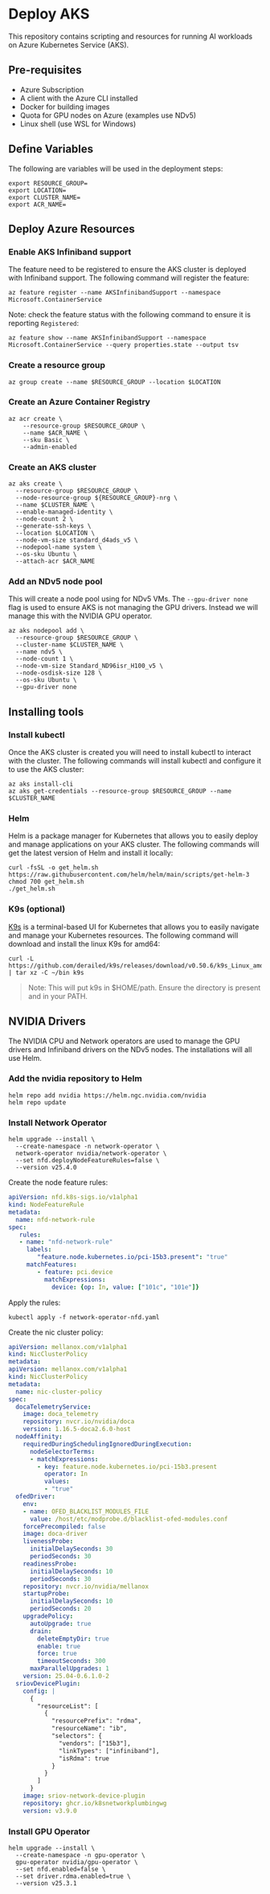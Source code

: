 # Deploy AKS

This repository contains scripting and resources for running AI workloads on Azure Kubernetes Service (AKS).

## Pre-requisites

* Azure Subscription
* A client with the Azure CLI installed
* Docker for building images
* Quota for GPU nodes on Azure (examples use NDv5)
* Linux shell (use WSL for Windows)

## Define Variables

The following are variables will be used in the deployment steps:

```
export RESOURCE_GROUP=
export LOCATION=
export CLUSTER_NAME=
export ACR_NAME=
```

## Deploy Azure Resources

### Enable AKS Infiniband support

The feature need to be registered to ensure the AKS cluster is deployed with Infiniband support.  The following command will register the feature:

```
az feature register --name AKSInfinibandSupport --namespace Microsoft.ContainerService
```

Note: check the feature status with the following command to ensure it is reporting `Registered`:

```
az feature show --name AKSInfinibandSupport --namespace Microsoft.ContainerService --query properties.state --output tsv
```

### Create a resource group

```
az group create --name $RESOURCE_GROUP --location $LOCATION
```

### Create an Azure Container Registry

```
az acr create \
    --resource-group $RESOURCE_GROUP \
    --name $ACR_NAME \
    --sku Basic \
    --admin-enabled
```

### Create an AKS cluster

```
az aks create \
  --resource-group $RESOURCE_GROUP \
  --node-resource-group ${RESOURCE_GROUP}-nrg \
  --name $CLUSTER_NAME \
  --enable-managed-identity \
  --node-count 2 \
  --generate-ssh-keys \
  --location $LOCATION \
  --node-vm-size standard_d4ads_v5 \
  --nodepool-name system \
  --os-sku Ubuntu \
  --attach-acr $ACR_NAME
```

### Add an NDv5 node pool

This will create a node pool using for NDv5 VMs.  The `--gpu-driver none` flag is used to ensure AKS is not managing the GPU drivers.  Instead we will manage this with the NVIDIA GPU operator.

```
az aks nodepool add \
  --resource-group $RESOURCE_GROUP \
  --cluster-name $CLUSTER_NAME \
  --name ndv5 \
  --node-count 1 \
  --node-vm-size Standard_ND96isr_H100_v5 \
  --node-osdisk-size 128 \
  --os-sku Ubuntu \
  --gpu-driver none
```

## Installing tools

### Install kubectl

Once the AKS cluster is created you will need to install kubectl to interact with the cluster.  The following commands will install kubectl and configure it to use the AKS cluster:

```
az aks install-cli
az aks get-credentials --resource-group $RESOURCE_GROUP --name $CLUSTER_NAME
```

### Helm

Helm is a package manager for Kubernetes that allows you to easily deploy and manage applications on your AKS cluster.  The following commands will get the latest version of Helm and install it locally:

```
curl -fsSL -o get_helm.sh https://raw.githubusercontent.com/helm/helm/main/scripts/get-helm-3
chmod 700 get_helm.sh
./get_helm.sh
```

### K9s (optional)

[K9s](https://k9scli.io/) is a terminal-based UI for Kubernetes that allows you to easily navigate and manage your Kubernetes resources.  The following command will download and install the linux K9s for amd64:

```
curl -L https://github.com/derailed/k9s/releases/download/v0.50.6/k9s_Linux_amd64.tar.gz | tar xz -C ~/bin k9s
```

> Note: This will put k9s in $HOME/path. Ensure the directory is present and in your PATH.

## NVIDIA Drivers

The NVIDIA CPU and Network operators are used to manage the GPU drivers and Infiniband drivers on the NDv5 nodes. The installations will all use Helm.

### Add the nvidia repository to Helm

```
helm repo add nvidia https://helm.ngc.nvidia.com/nvidia
helm repo update
```

### Install Network Operator

```
helm upgrade --install \
  --create-namespace -n network-operator \
  network-operator nvidia/network-operator \
  --set nfd.deployNodeFeatureRules=false \
  --version v25.4.0
```

Create the node feature rules:

```network-operator-nfd.yaml
apiVersion: nfd.k8s-sigs.io/v1alpha1
kind: NodeFeatureRule
metadata:
  name: nfd-network-rule
spec:
   rules:
   - name: "nfd-network-rule"
     labels:
        "feature.node.kubernetes.io/pci-15b3.present": "true"
     matchFeatures:
        - feature: pci.device
          matchExpressions:
            device: {op: In, value: ["101c", "101e"]}
```

Apply the rules:

```
kubectl apply -f network-operator-nfd.yaml
```

Create the nic cluster policy:

```sriov.yaml
apiVersion: mellanox.com/v1alpha1
kind: NicClusterPolicy
metadata:
apiVersion: mellanox.com/v1alpha1
kind: NicClusterPolicy
metadata:
  name: nic-cluster-policy
spec:
  docaTelemetryService:
    image: doca_telemetry
    repository: nvcr.io/nvidia/doca
    version: 1.16.5-doca2.6.0-host
  nodeAffinity:
    requiredDuringSchedulingIgnoredDuringExecution:
      nodeSelectorTerms:
      - matchExpressions:
        - key: feature.node.kubernetes.io/pci-15b3.present
          operator: In
          values:
          - "true"
  ofedDriver:
    env:
    - name: OFED_BLACKLIST_MODULES_FILE
      value: /host/etc/modprobe.d/blacklist-ofed-modules.conf
    forcePrecompiled: false
    image: doca-driver
    livenessProbe:
      initialDelaySeconds: 30
      periodSeconds: 30
    readinessProbe:
      initialDelaySeconds: 10
      periodSeconds: 30
    repository: nvcr.io/nvidia/mellanox
    startupProbe:
      initialDelaySeconds: 10
      periodSeconds: 20
    upgradePolicy:
      autoUpgrade: true
      drain:
        deleteEmptyDir: true
        enable: true
        force: true
        timeoutSeconds: 300
      maxParallelUpgrades: 1
    version: 25.04-0.6.1.0-2
  sriovDevicePlugin:
    config: |
      {
        "resourceList": [
          {
            "resourcePrefix": "rdma",
            "resourceName": "ib",
            "selectors": {
              "vendors": ["15b3"],
              "linkTypes": ["infiniband"],
              "isRdma": true
            }
          }
        ]
      }
    image: sriov-network-device-plugin
    repository: ghcr.io/k8snetworkplumbingwg
    version: v3.9.0
```

### Install GPU Operator

```
helm upgrade --install \
  --create-namespace -n gpu-operator \
  gpu-operator nvidia/gpu-operator \
  --set nfd.enabled=false \
  --set driver.rdma.enabled=true \
  --version v25.3.1
```